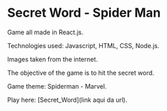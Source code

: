 # Secret Word - Spider Man

Game all made in React.js. 

Technologies used: Javascript, HTML, CSS, Node.js. 

Images taken from the internet.

The objective of the game is to hit the secret word.

Game theme: Spiderman - Marvel.

Play here: [Secret_Word](link aqui da url).
